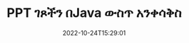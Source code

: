 ---
############################# Static ############################
layout: "auto-gen-merger"
date: 2022-10-24T15:29:01
draft: false
otherformats: tex vdx vsdm vsdx vssm vssx vstm vstx vsx vtx xlam xls xlsb xlsm xlsx xlt

############################# Head ############################
head_title: "PPT ገጾችን በJava ውስጥ አንቀሳቅስ"
head_description: "ገጾችን በPPT ሰነድ ውስጥ በJava ውስጥ ወደ ማንኛውም ቦታ የሰነዶች ውህደት ኤፒአይን በመጠቀም ይውሰዱ።"

############################# Header ############################
title: "PPT ገጾችን በJava ውስጥ አንቀሳቅስ"
description: "PPT ገጾችን ከጥቂት መስመሮች Java ኮድ ያንቀሳቅሱ።"
bg_image: "https://cms.admin.containerize.com/templates/aspose/App_Themes/V3/images/bg/header1.png"
bg_overlay: false
button:
    enable: true
    icon: "fas fa-arrow-down"
    label: "ነጻ ሙከራ ያውርዱ"
    link: "https://downloads.groupdocs.com/merger/java"

############################# SubMenu ############################
submenu:
    enable: true

    left:
        img_alt: "GroupDocs.Merger for Java"
        image: "https://cms.admin.containerize.com/templates/groupdocs/images/product-logos/90x90-noborder/groupdocs-merger-java.png"
        product: "GroupDocs.Merger"
        platform: "Java"

    middle:
        button:

            # button loop
            - link: "https://apireference.groupdocs.com/merger/java"
              text: "የኤፒአይ ማጣቀሻ"

            # button loop
            - link: "https://github.com/groupdocs-merger"
              text: "የኮድ ምሳሌዎች"

            # button loop
            - link: "https://products.groupdocs.app/merger/family"
              text: "የቀጥታ ማሳያዎች"

            # button loop
            - link: "https://purchase.groupdocs.com/pricing/merger/java"
              text: "የዋጋ አሰጣጥ"

    right:
        link_download: "https://downloads.groupdocs.com/merger"
        link_learn: "https://docs.groupdocs.com/merger/java"
        link_buy: "https://purchase.groupdocs.com"

############################# About ############################
about:
    enable: true
    title: "ስለ GroupDocs.Merger for Java ኤፒአይ"
    content: |
        [GroupDocs.Merger for Java](/am/merger/java/) ፒዲኤፍ፣ ማይክሮሶፍት ኦፊስ (ቃል፣ ኤክሴል፣ ፓወር ፖይንት) ጨምሮ በተለያዩ የሰነድ ቅርጸቶች መካከል ደህንነቱ በተጠበቀ ሁኔታ ለመዋሃድ እና ለመከፋፈል ቀላል መፍትሄ ይሰጣል። , OneNote)፣ OpenDocument፣ HTML፣ ምስሎች እና ሌሎች በJava መተግበሪያዎች ውስጥ። የኮዱ ጥቂት መስመሮችን በማከል፣ እንደ ማንቀሳቀስ፣ ማስወገድ፣ ማሽከርከር፣ መለዋወጥ፣ ማውጣት ወይም በሰነዶቹ ውስጥ ያሉትን የገጾች አቅጣጫ መቀየር የመሳሰሉ በርካታ የሰነድ ስራዎችን ያከናውኑ። የሰነዶች ውህደት ኤፒአይ እንዲሁ የሰነድ ገጾችን በገጽ ላይ ያለውን የሰነድ አወቃቀሩን፣ ቅርጸቱን እና ይዘቱን ለመተንተን እንደ ምስል ቅድመ እይታን ይደግፋል።
        
        GroupDocs.Merger API የፋይል ገጽ ​​ተንቀሳቃሽ ባህሪያትን ለሚፈልጉ የድርጅት መፍትሄዎች ትክክለኛ ምርጫ ነው። እነዚህ ኤፒአይዎች በሁሉም ዋና ስርዓተ ክወናዎች እና መድረኮች J2SE 7.0 (1.7), J2SE 8.0 (1.8), Java 10ን ጨምሮ በደንብ ይደገፋሉ።

############################# Steps ############################
steps:
    enable: true
    title_left: "PPT የፋይል ገጾችን በJava አንቀሳቅስ"
    content_left: |
        [GroupDocs.Merger for Java](/am/merger/java) ለJava ገንቢዎች ጥቂት ቀላል ደረጃዎችን በመተግበር ገጾችን በPPT ፋይል ውስጥ ማንቀሳቀስ ቀላል ያደርገዋል። .
        
        * የአሁኑን እና አዲስ የገጽ ቁጥሮችን ለመለየት **MoveOptions** ያስጀምሩ።
        * አዲስ የ **Merger** ይፍጠሩ እና የምንጭ ሰነድ መንገድን እንደ ግንበኛ መለኪያ ይለፉ።
        * **የእንቅስቃሴ ገጽ** ይደውሉ እና **MoveOptions** ነገርን ይለፉ።
        * ወደ **Save** ይደውሉ እና የውጤቱን ሰነድ ለማስቀመጥ የፋይል ዱካውን ይጥቀሱ።

    title_right: "የስርዓት መስፈርቶች"
    content_right: |
        GroupDocs.Merger for Java ኤፒአይዎች በሁሉም ዋና መድረኮች እና ስርዓተ ክወናዎች ላይ ይደገፋሉ። ከዚህ በታች ያለውን ኮድ ከመተግበሩ በፊት፣ እባክዎ በስርዓትዎ ላይ የሚከተሉት ቅድመ ሁኔታዎች እንዳሉዎት ያረጋግጡ።

        * ስርዓተ ክወናዎች-ማይክሮሶፍት ዊንዶውስ ፣ ሊኑክስ ፣ ማክኦኤስ
        * የልማት አካባቢ፡ NetBeans, IntelliJ IDEA, Eclipse
        * ማዕቀፎች: J2SE 7.0 (1.7), J2SE 8.0 (1.8), Java 10
        * የቅርብ ጊዜውን የGroupDocs.Merger for Java ስሪት ከ[Maven](https://repository.groupdocs.com/webapp/#/artifacts/browse/tree/General/repo/com/groupdocs/groupdocs-merger) ያውርዱ
         
    code: |
     {{% merger/additional-styles %}}
     {{< merger/code-merger title="የJava ምሳሌ ኮድን በመጠቀም የPPT ፋይል ገጾችን እንዴት ማንቀሳቀስ እንደሚቻል">}}

        ```java    
        // GroupDocs.Merger API በመጠቀም PPT የፋይል ገጾችን ይውሰዱ
        int pageNumber = 6;
        int newPageNumber = 1;

        // የአሁኑን እና አዲስ የገጽ ቁጥሮችን ለመለየት MoveOptions ክፍልን ያስጀምሩ
        MoveOptions moveOptions = new MoveOptions(pageNumber, newPageNumber);

        // የፈጣን ውህደት ከግቤት PPT ሰነድ ጋር
        Merger merger = new Merger("input.ppt");

        // የMovePage ዘዴን ይደውሉ እና MoveOptions ነገርን ወደ እሱ ያስተላልፉ
        merger.movePage(moveOptions);
    
        // የውጤት ሰነዱን ለማስቀመጥ የመቆያ ዘዴ ይደውሉ እና የተፈለገውን የፋይል መንገድ ይለፉ
        merger.save("output.ppt");
        ```
     {{< /merger/code-merger >}}

############################# Demos ############################
demos:
    enable: true
    title: "የቀጥታ ማሳያዎች - PPT ገጾችን በመስመር ላይ ይውሰዱ"
    content: |
       የ[GroupDocs.Merger Live Demos](https://products.groupdocs.app/splitter/move-pages/{ext}}) ድር ጣቢያን በመጎብኘት የPPT ፋይል ገጾችን አሁኑኑ ያንቀሳቅሱ።
       የቀጥታ ማሳያው የሚከተሉት ጥቅሞች አሉት።
        
############################# About Formats ############################
about_formats:
    enable: true

############################# More Formats ############################
more_formats:
    enable: true
    title: "የሌላ ሰነድ ቅርጸቶች ገጾችን አንቀሳቅስ"
    content: |
        የJava ሰነዶች ውህደት እና ኤፒአይ ለፋይል ቅርጸቶች እና ምስሎች። ከታች እንደተገለጸው አንዳንድ ታዋቂ የፋይል ቅርጸቶችን ይውሰዱ።

############################# Back to top ###############################
back_to_top:
    enable: true
---